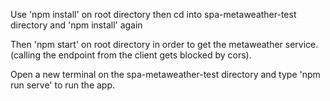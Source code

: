 Use 'npm install' on root directory then cd into spa-metaweather-test directory and 'npm install' again

Then 'npm start' on root directory in order to get the metaweather service. (calling the endpoint from the client gets blocked by cors).

Open a new terminal on the spa-metaweather-test directory and type 'npm run serve' to run the app.
